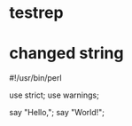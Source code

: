 # testrep
# changed string
#!/usr/bin/perl

use strict;
use warnings;

say "Hello,";
say "World\!";
